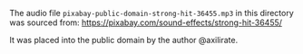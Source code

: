 The audio file `pixabay-public-domain-strong-hit-36455.mp3` in this directory was sourced from: https://pixabay.com/sound-effects/strong-hit-36455/

It was placed into the public domain by the author @axilirate.
